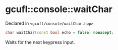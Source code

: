 # gcufl::console::waitChar
Declared in `<gcufl/console/waitChar.hpp>`
```cpp
char waitChar(const bool echo = false) noexcept;
```
Waits for the next keypress input.
